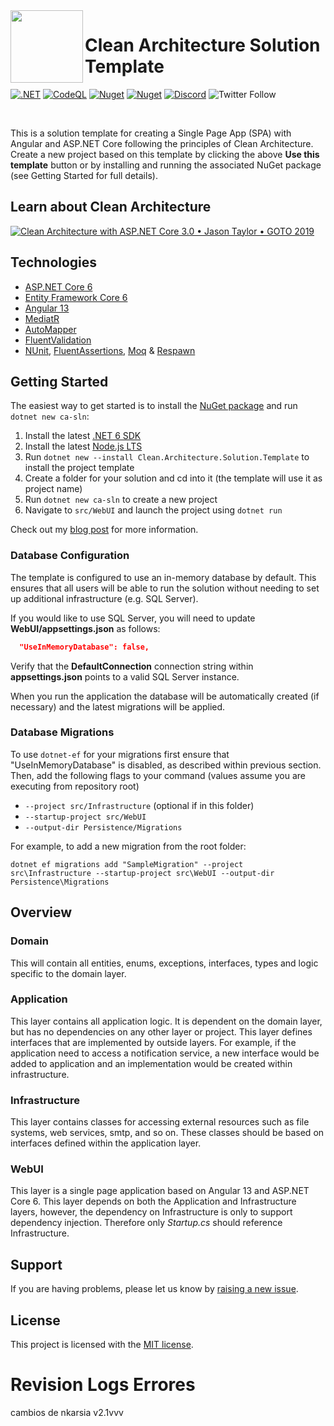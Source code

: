  <img align="left" width="116" height="116" src="https://raw.githubusercontent.com/jasontaylordev/CleanArchitecture/main/.github/icon.png" />
 
 # Clean Architecture Solution Template
[![.NET](https://github.com/jasontaylordev/CleanArchitecture/actions/workflows/dotnet-deploy.yml/badge.svg)](https://github.com/jasontaylordev/CleanArchitecture/actions/workflows/dotnet-deploy.yml)
[![CodeQL](https://github.com/jasontaylordev/CleanArchitecture/actions/workflows/codeql-analysis.yml/badge.svg)](https://github.com/jasontaylordev/CleanArchitecture/actions/workflows/codeql-analysis.yml)
[![Nuget](https://img.shields.io/nuget/v/Clean.Architecture.Solution.Template?label=NuGet)](https://www.nuget.org/packages/Clean.Architecture.Solution.Template)
[![Nuget](https://img.shields.io/nuget/dt/Clean.Architecture.Solution.Template?label=Downloads)](https://www.nuget.org/packages/Clean.Architecture.Solution.Template)
[![Discord](https://img.shields.io/discord/893301913662148658?label=Discord)](https://discord.gg/p9YtBjfgGe)
![Twitter Follow](https://img.shields.io/twitter/follow/jasontaylordev?label=Follow&style=social)


<br/>

This is a solution template for creating a Single Page App (SPA) with Angular and ASP.NET Core following the principles of Clean Architecture. Create a new project based on this template by clicking the above **Use this template** button or by installing and running the associated NuGet package (see Getting Started for full details). 

## Learn about Clean Architecture

[![Clean Architecture with ASP.NET Core 3.0 • Jason Taylor • GOTO 2019](https://img.youtube.com/vi/dK4Yb6-LxAk/0.jpg)](https://www.youtube.com/watch?v=dK4Yb6-LxAk)

## Technologies

* [ASP.NET Core 6](https://docs.microsoft.com/en-us/aspnet/core/introduction-to-aspnet-core?view=aspnetcore-6.0)
* [Entity Framework Core 6](https://docs.microsoft.com/en-us/ef/core/)
* [Angular 13](https://angular.io/)
* [MediatR](https://github.com/jbogard/MediatR)
* [AutoMapper](https://automapper.org/)
* [FluentValidation](https://fluentvalidation.net/)
* [NUnit](https://nunit.org/), [FluentAssertions](https://fluentassertions.com/), [Moq](https://github.com/moq) & [Respawn](https://github.com/jbogard/Respawn)

## Getting Started

The easiest way to get started is to install the [NuGet package](https://www.nuget.org/packages/Clean.Architecture.Solution.Template) and run `dotnet new ca-sln`:

1. Install the latest [.NET 6 SDK](https://dotnet.microsoft.com/download/dotnet/6.0)
2. Install the latest [Node.js LTS](https://nodejs.org/en/)
3. Run `dotnet new --install Clean.Architecture.Solution.Template` to install the project template
4. Create a folder for your solution and cd into it (the template will use it as project name)
5. Run `dotnet new ca-sln` to create a new project
6. Navigate to `src/WebUI` and launch the project using `dotnet run`

Check out my [blog post](https://jasontaylor.dev/clean-architecture-getting-started/) for more information.

### Database Configuration

The template is configured to use an in-memory database by default. This ensures that all users will be able to run the solution without needing to set up additional infrastructure (e.g. SQL Server).

If you would like to use SQL Server, you will need to update **WebUI/appsettings.json** as follows:

```json
  "UseInMemoryDatabase": false,
```

Verify that the **DefaultConnection** connection string within **appsettings.json** points to a valid SQL Server instance. 

When you run the application the database will be automatically created (if necessary) and the latest migrations will be applied.

### Database Migrations

To use `dotnet-ef` for your migrations first ensure that "UseInMemoryDatabase" is disabled, as described within previous section.
Then, add the following flags to your command (values assume you are executing from repository root)

* `--project src/Infrastructure` (optional if in this folder)
* `--startup-project src/WebUI`
* `--output-dir Persistence/Migrations`

For example, to add a new migration from the root folder:

 `dotnet ef migrations add "SampleMigration" --project src\Infrastructure --startup-project src\WebUI --output-dir Persistence\Migrations`

## Overview

### Domain

This will contain all entities, enums, exceptions, interfaces, types and logic specific to the domain layer.

### Application

This layer contains all application logic. It is dependent on the domain layer, but has no dependencies on any other layer or project. This layer defines interfaces that are implemented by outside layers. For example, if the application need to access a notification service, a new interface would be added to application and an implementation would be created within infrastructure.

### Infrastructure

This layer contains classes for accessing external resources such as file systems, web services, smtp, and so on. These classes should be based on interfaces defined within the application layer.

### WebUI

This layer is a single page application based on Angular 13 and ASP.NET Core 6. This layer depends on both the Application and Infrastructure layers, however, the dependency on Infrastructure is only to support dependency injection. Therefore only *Startup.cs* should reference Infrastructure.

## Support

If you are having problems, please let us know by [raising a new issue](https://github.com/jasontaylordev/CleanArchitecture/issues/new/choose).

## License

This project is licensed with the [MIT license](LICENSE).


# Revision Logs Errores
cambios de nkarsia v2.1vvv 